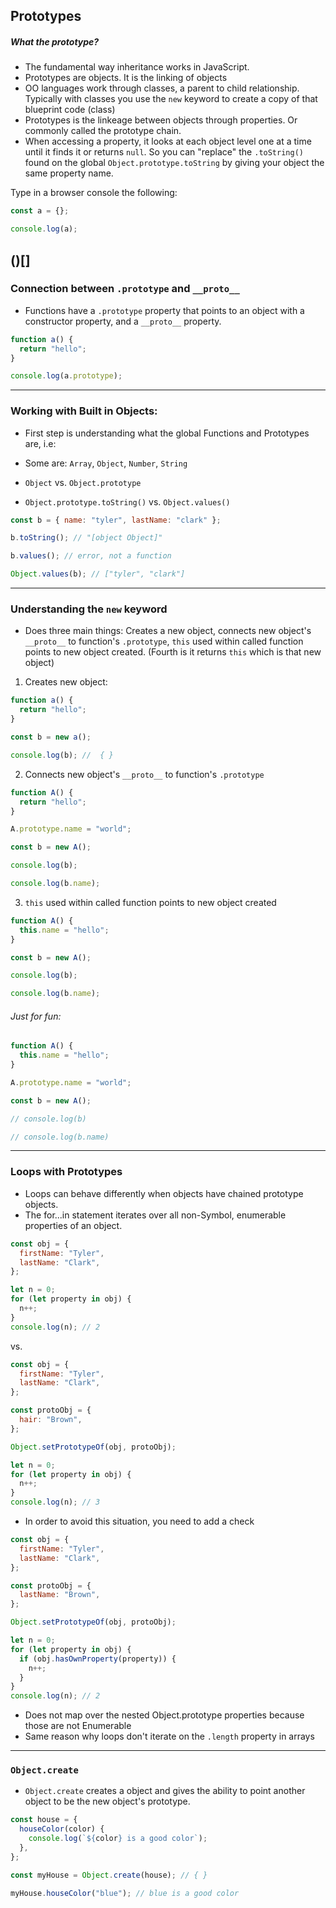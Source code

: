 ## Prototypes

##### What the prototype?

- The fundamental way inheritance works in JavaScript.
- Prototypes are objects. It is the linking of objects
- OO languages work through classes, a parent to child relationship. Typically with classes you use the `new` keyword to create a copy of that blueprint code (class)
- Prototypes is the linkeage between objects through properties. Or commonly called the prototype chain.
- When accessing a property, it looks at each object level one at a time until it finds it or returns `null`. So you can "replace" the `.toString()` found on the global `Object.prototype.toString` by giving your object the same property name.

Type in a browser console the following:

```js
const a = {};

console.log(a);
```
()[]
---

### Connection between `.prototype` and `__proto__`

- Functions have a `.prototype` property that points to an object with a constructor property, and a `__proto__` property.

```js
function a() {
  return "hello";
}

console.log(a.prototype);
```

---

### Working with Built in Objects:

- First step is understanding what the global Functions and Prototypes are, i.e:
- Some are: `Array`, `Object`, `Number`, `String`
- `Object` vs. `Object.prototype`

- `Object.prototype.toString()` vs. `Object.values()`

```js
const b = { name: "tyler", lastName: "clark" };

b.toString(); // "[object Object]"

b.values(); // error, not a function

Object.values(b); // ["tyler", "clark"]
```

---

### Understanding the `new` keyword

- Does three main things: Creates a new object, connects new object's `__proto__` to function's `.prototype`, `this` used within called function points to new object created. (Fourth is it returns `this` which is that new object)

1. Creates new object:

```js
function a() {
  return "hello";
}

const b = new a();

console.log(b); //  { }
```

2. Connects new object's `__proto__` to function's `.prototype`

```js
function A() {
  return "hello";
}

A.prototype.name = "world";

const b = new A();

console.log(b);

console.log(b.name);
```

3. `this` used within called function points to new object created

```js
function A() {
  this.name = "hello";
}

const b = new A();

console.log(b);

console.log(b.name);
```

###### Just for fun:

```js
function A() {
  this.name = "hello";
}

A.prototype.name = "world";

const b = new A();

// console.log(b)

// console.log(b.name)
```

---

### Loops with Prototypes

- Loops can behave differently when objects have chained prototype objects.
- The for...in statement iterates over all non-Symbol, enumerable properties of an object.

```js
const obj = {
  firstName: "Tyler",
  lastName: "Clark",
};

let n = 0;
for (let property in obj) {
  n++;
}
console.log(n); // 2
```

vs.

```js
const obj = {
  firstName: "Tyler",
  lastName: "Clark",
};

const protoObj = {
  hair: "Brown",
};

Object.setPrototypeOf(obj, protoObj);

let n = 0;
for (let property in obj) {
  n++;
}
console.log(n); // 3
```

- In order to avoid this situation, you need to add a check

```js
const obj = {
  firstName: "Tyler",
  lastName: "Clark",
};

const protoObj = {
  lastName: "Brown",
};

Object.setPrototypeOf(obj, protoObj);

let n = 0;
for (let property in obj) {
  if (obj.hasOwnProperty(property)) {
    n++;
  }
}
console.log(n); // 2
```

- Does not map over the nested Object.prototype properties because those are not Enumerable
- Same reason why loops don't iterate on the `.length` property in arrays

---

### `Object.create`

- `Object.create` creates a object and gives the ability to point another object to be the new object's prototype.

```js
const house = {
  houseColor(color) {
    console.log(`${color} is a good color`);
  },
};

const myHouse = Object.create(house); // { }

myHouse.houseColor("blue"); // blue is a good color
```

